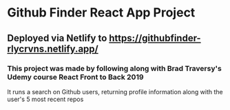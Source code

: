 # Github Finder React App Project

## Deployed via Netlify to https://githubfinder-rlycrvns.netlify.app/

### This project was made by following along with Brad Traversy's Udemy course React Front to Back 2019

It runs a search on Github users, returning profile information along with the user's 5 most recent repos
